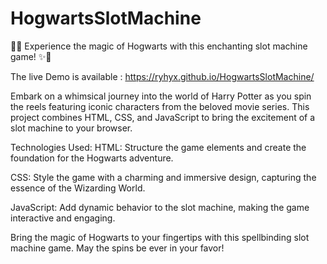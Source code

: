 # HogwartsSlotMachine
🧙✨ Experience the magic of Hogwarts with this enchanting slot machine game! ✨🧙

The live Demo is available : https://ryhyx.github.io/HogwartsSlotMachine/

Embark on a whimsical journey into the world of Harry Potter as you spin the reels featuring iconic characters from the beloved movie series. This project combines HTML, CSS, and JavaScript to bring the excitement of a slot machine to your browser.

Technologies Used:
HTML: Structure the game elements and create the foundation for the Hogwarts adventure.

CSS: Style the game with a charming and immersive design, capturing the essence of the Wizarding World.

JavaScript: Add dynamic behavior to the slot machine, making the game interactive and engaging.

Bring the magic of Hogwarts to your fingertips with this spellbinding slot machine game. May the spins be ever in your favor!